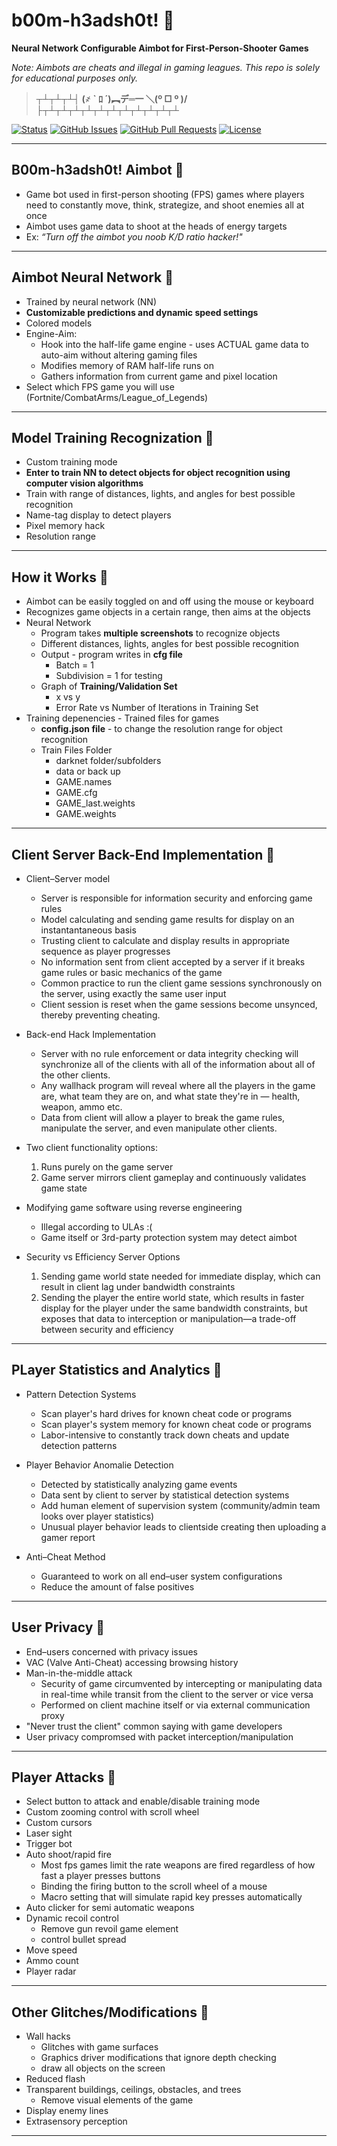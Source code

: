 # b00m-h3adsh0t! &#x1F537;
**Neural Network Configurable Aimbot for First-Person-Shooter Games** 

*Note: Aimbots are cheats and illegal in gaming leagues. This repo is solely for educational purposes only.*

> **┬┴┬┴┬┴┤ (҂   ` ﾛ ´)︻デ═一      ＼(º □ º )/	├┬┴┬┴┬┴┬┴┬┴┬┴┬┴┬┴┬┴┬┴┬┴**

<div>
  
  [![Status](https://img.shields.io/badge/status-work--in--progress-success.svg)]()
  [![GitHub Issues](https://img.shields.io/github/issues/lucylow/b00m-h3adsh0t.svg)](https://github.com/lucylow/Mrs.Robot/issues)
  [![GitHub Pull Requests](https://img.shields.io/github/issues-pr/lucylow/b00m-h3adsh0t.svg)](https://github.com/lucylow/b00m-h3adsh0t/pulls)
  [![License](https://img.shields.io/bower/l/bootstrap)]()

</div>

---   
   
## B00m-h3adsh0t! Aimbot &#x1F537;
* Game bot used in first-person shooting (FPS) games where players need to constantly move, think, strategize, and shoot enemies all at once
* Aimbot uses game data to shoot at the heads of energy targets
* Ex: *“Turn off the aimbot you noob K/D ratio hacker!"*



---

## Aimbot Neural Network &#x1F537;
* Trained by neural network (NN)
* **Customizable predictions and dynamic speed settings**
* Colored models 
* Engine-Aim:
  * Hook into the half-life game engine - uses ACTUAL game data to auto-aim without altering gaming files
  * Modifies memory of RAM half-life runs on 
  * Gathers information from current game and pixel location
* Select which FPS game you will use (Fortnite/CombatArms/League_of_Legends)
  
---

## Model Training Recognization  &#x1F537;
* Custom training mode 
* **Enter to train NN to detect objects for object recognition using computer vision algorithms** 
* Train with range of distances, lights, and angles for best possible recognition
* Name-tag display to detect players 
* Pixel memory hack
* Resolution range 

---


## How it Works  &#x1F537;
* Aimbot can be easily toggled on and off using the mouse or keyboard
* Recognizes game objects in a certain range, then aims at the objects
* Neural Network 
    * Program takes **multiple screenshots** to recognize objects 
    * Different distances, lights, angles for best possible recognition 
    * Output - program writes in **cfg file** 
      * Batch = 1
      * Subdivision = 1 for testing 
    * Graph of **Training/Validation Set**
      * x vs y 
      * Error Rate vs Number of Iterations in Training Set 
* Training depenencies - Trained files for games
    * **config.json file** - to change the resolution range for object recognition  
    * Train Files Folder
      * darknet folder/subfolders 
      * data or back up
      * GAME.names
      * GAME.cfg
      * GAME_last.weights 
      * GAME.weights

---

## Client Server Back-End Implementation &#x1F537;
* Client–Server model
  * Server is responsible for information security and enforcing game rules 
  * Model calculating and sending game results for display on an instantantaneous basis
  * Trusting client to calculate and display results in appropriate sequence as player progresses
  * No information sent from client accepted by a server if it breaks game rules or basic mechanics of the game
  * Common practice to run the client game sessions synchronously on the server, using exactly the same user input
  * Client session is reset when the game sessions become unsynced, thereby preventing cheating.


  
* Back-end Hack Implementation
  * Server with no rule enforcement or data integrity checking will synchronize all of the clients with all of the information about all of the other clients. 
  * Any wallhack program will reveal where all the players in the game are, what team they are on, and what state they're in — health, weapon, ammo etc. 
  * Data from client will allow a player to break the game rules, manipulate the server, and even manipulate other clients.

* Two client functionality options:
  1) Runs purely on the game server
  2) Game server mirrors client gameplay and continuously validates game state

* Modifying game software using reverse engineering  
  * Illegal according to ULAs :(
  * Game itself or 3rd-party protection system may detect aimbot
  

* Security vs Efficiency Server Options
  1) Sending game world state needed for immediate display, which can result in client lag under bandwidth constraints
  2) Sending the player the entire world state, which results in faster display for the player under the same bandwidth constraints, but exposes that data to interception or manipulation—a trade-off between security and efficiency


---

## PLayer Statistics and Analytics &#x1F537;
* Pattern Detection Systems 
  * Scan player's hard drives for known cheat code or programs
  * Scan player's system memory for known cheat code or programs
  * Labor-intensive to constantly track down cheats and update detection patterns
  
* Player Behavior Anomalie Detection 
  * Detected by statistically analyzing game events 
  * Data sent by client to  server by statistical detection systems
  * Add human element of supervision system (community/admin team looks over player statistics) 
  * Unusual player behavior leads to clientside creating then uploading a gamer report
  
* Anti–Cheat Method 
  * Guaranteed to work on all end–user system configurations
  * Reduce the amount of false positives


---

## User Privacy &#x1F537;
* End–users concerned with privacy issues
* VAC (Valve Anti-Cheat) accessing browsing history
* Man-in-the-middle attack
  * Security of game circumvented by intercepting or manipulating data in real-time while transit from the client to the server or vice versa 
  * Performed on client machine itself or via external communication proxy
* "Never trust the client" common saying with game developers 
* User privacy compromsed with packet interception/manipulation 



---

## Player Attacks &#x1F537;
* Select button to attack and enable/disable training mode
* Custom zooming control with scroll wheel 
* Custom cursors 
* Laser sight
* Trigger bot
* Auto shoot/rapid fire 
  * Most fps games limit the rate weapons are fired regardless of how fast a player presses buttons
  * Binding the firing button to the scroll wheel of a mouse
  * Macro setting that will simulate rapid key presses automatically
* Auto clicker for semi automatic weapons 
* Dynamic recoil control  
  * Remove gun revoil game element
  * control bullet spread
* Move speed
* Ammo count
* Player radar 

---


## Other Glitches/Modifications  &#x1F537;
* Wall hacks
  * Glitches with game surfaces
  * Graphics driver modifications that ignore depth checking
  * draw all objects on the screen
* Reduced flash 
* Transparent buildings, ceilings, obstacles, and trees
  * Remove visual elements of the game 
* Display enemy lines 
* Extrasensory perception



---
